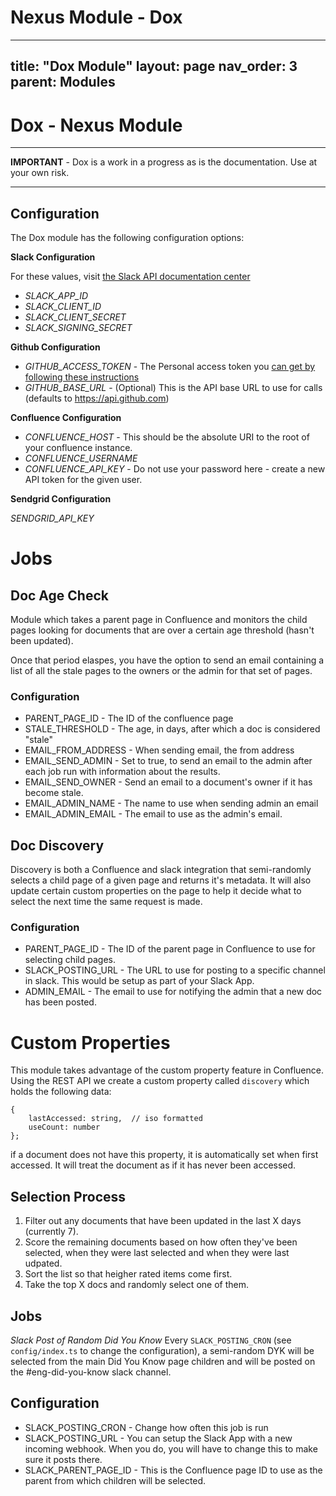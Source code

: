 # Nexus Module - Dox

---
title: "Dox Module"
layout: page
nav_order: 3
parent: Modules
---

# Dox - Nexus Module

---

**IMPORTANT** - Dox is a work in a progress as is the documentation.  Use at your own risk.

---


## Configuration
The Dox module has the following configuration options:

**Slack Configuration**

For these values, visit [the Slack API documentation center](https://api.slack.com)

* *SLACK_APP_ID*
* *SLACK_CLIENT_ID*
* *SLACK_CLIENT_SECRET*
* *SLACK_SIGNING_SECRET*

**Github Configuration**

* *GITHUB_ACCESS_TOKEN* - The Personal access token you [can get by following these instructions](https://help.github.com/en/github/authenticating-to-github/creating-a-personal-access-token-for-the-command-line)
* *GITHUB_BASE_URL* - (Optional) This is the API base URL to use for calls (defaults to https://api.github.com)

**Confluence Configuration**

* *CONFLUENCE_HOST* - This should be the absolute URI to the root of your confluence instance.
* *CONFLUENCE_USERNAME*
* *CONFLUENCE_API_KEY* - Do not use your password here - create a new API token for the given user.

**Sendgrid Configuration**

*SENDGRID_API_KEY*

# Jobs

## Doc Age Check
Module which takes a parent page in Confluence and monitors the child pages
looking for documents that are over a certain age threshold (hasn't been updated).

Once that period elaspes, you have the option to send an email 
containing a list of all the stale pages to the owners or 
the admin for that set of pages.    

### Configuration
* PARENT_PAGE_ID - The ID of the confluence page
* STALE_THRESHOLD - The age, in days, after which a doc is considered "stale"
* EMAIL_FROM_ADDRESS - When sending email, the from address
* EMAIL_SEND_ADMIN - Set to true, to send an email to the admin after each job run with information about the results.
* EMAIL_SEND_OWNER - Send an email to a document's owner if it has become stale.
* EMAIL_ADMIN_NAME - The name to use when sending admin an email
* EMAIL_ADMIN_EMAIL - The email to use as the admin's email.


## Doc Discovery
Discovery is both a Confluence and slack integration that semi-randomly selects a child page of a given page and returns it's metadata.  It will also update certain custom properties on the page to help it decide what to select the next time the same request is made.

### Configuration
* PARENT_PAGE_ID - The ID of the parent page in Confluence to use for selecting child pages. 
* SLACK_POSTING_URL - The URL to use for posting to a specific channel in slack.  This would be setup as part of your Slack App.
* ADMIN_EMAIL - The email to use for notifying the admin that a new doc has been posted.

# Custom Properties
This module takes advantage of the custom property feature in Confluence.  Using the REST API
we create a custom property called `discovery` which holds the following data:

    {
        lastAccessed: string,  // iso formatted
        useCount: number
    };

if a document does not have this property, it is automatically set when first accessed.  It will
treat the document as if it has never been accessed.

## Selection Process

1. Filter out any documents that have been updated in the last X days (currently 7).
2. Score the remaining documents based on how often they've been selected, when they were 
    last selected and when they were last udpated.
3. Sort the list so that heigher rated items come first.
4. Take the top X docs and randomly select one of them.

## Jobs
*Slack Post of Random _Did You Know_*
Every `SLACK_POSTING_CRON` (see `config/index.ts` to change the configuration), a semi-random DYK will
be selected from the main Did You Know page children and  will be posted on the #eng-did-you-know  slack 
channel.

## Configuration

* SLACK_POSTING_CRON - Change how often this job is run
* SLACK_POSTING_URL - You  can setup the Slack  App with a new incoming webhook.  When you  do,  you will have
    to change this to make  sure it posts there.
* SLACK_PARENT_PAGE_ID - This is the Confluence page ID to use as the parent from which children will be selected.
